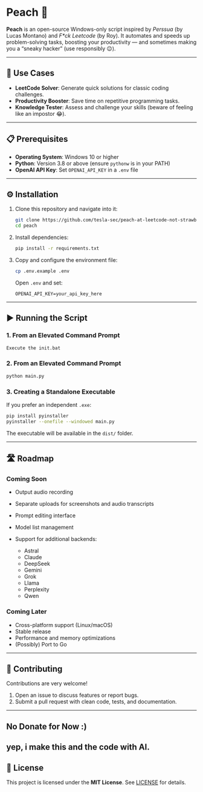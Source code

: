 # Peach 🍑

**Peach** is an open-source Windows-only script inspired by *Perssua* (by Lucas Montano) and *F\*ck Leetcode* (by Roy). It automates and speeds up problem-solving tasks, boosting your productivity — and sometimes making you a “sneaky hacker” (use responsibly 😉).

---

## 🚀 Use Cases

* **LeetCode Solver**: Generate quick solutions for classic coding challenges.
* **Productivity Booster**: Save time on repetitive programming tasks.
* **Knowledge Tester**: Assess and challenge your skills (beware of feeling like an impostor 😂).

---

## 📋 Prerequisites

* **Operating System**: Windows 10 or higher
* **Python**: Version 3.8 or above (ensure `pythonw` is in your PATH)
* **OpenAI API Key**: Set `OPENAI_API_KEY` in a `.env` file

---

## ⚙️ Installation

1. Clone this repository and navigate into it:

   ```bash
   git clone https://github.com/tesla-sec/peach-at-leetcode-not-strawberry peach
   cd peach
   ```
2. Install dependencies:

   ```bash
   pip install -r requirements.txt
   ```
3. Copy and configure the environment file:

   ```bash
   cp .env.example .env
   ```

   Open `.env` and set:

   ```dotenv
   OPENAI_API_KEY=your_api_key_here
   ```

---

## ▶️ Running the Script
### 1. From an Elevated Command Prompt
```bash
Execute the init.bat
```
### 2. From an Elevated Command Prompt

```bash
python main.py
```

### 3. Creating a Standalone Executable

If you prefer an independent `.exe`:

```bash
pip install pyinstaller
pyinstaller --onefile --windowed main.py
```

The executable will be available in the `dist/` folder.

---

## 🛣️ Roadmap

### Coming Soon

* Output audio recording
* Separate uploads for screenshots and audio transcripts
* Prompt editing interface
* Model list management
* Support for additional backends:

  * Astral
  * Claude
  * DeepSeek
  * Gemini
  * Grok
  * Llama
  * Perplexity
  * Qwen

### Coming Later

* Cross-platform support (Linux/macOS)
* Stable release
* Performance and memory optimizations
* (Possibly) Port to Go

---

## 🤝 Contributing

Contributions are very welcome!

1. Open an issue to discuss features or report bugs.
2. Submit a pull request with clean code, tests, and documentation.

---
## No Donate for Now :)

yep, i make this and the code with AI.
---
## 📄 License

This project is licensed under the **MIT License**. See [LICENSE](LICENSE) for details.
